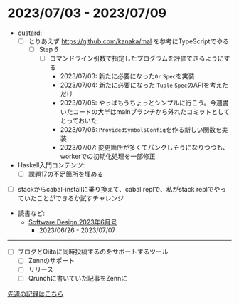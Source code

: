 # 2023/07/03 - 2023/07/09

- custard:
    - [ ] とりあえず <https://github.com/kanaka/mal> を参考にTypeScriptでやる
        - [ ] Step 6
            - [ ] コマンドライン引数で指定したプログラムを評価できるようにする
                - 2023/07/03: 新たに必要になった`Or` `Spec`を実装
                - 2023/07/04: 新たに必要になった `Tuple` `Spec`のAPIを考えただけ
                - 2023/07/05: やっぱもうちょっとシンプルに行こう。今週書いたコードの大半はmainブランチから外れたコミットとしてとっておいた
                - 2023/07/06: `ProvidedSymbolsConfig`を作る新しい関数を実装
                - 2023/07/07: 変更箇所が多くてパンクしそうになりつつも、workerでの初期化処理を一部修正
- Haskell入門コンテンツ:
    - [ ] 課題17の不足箇所を埋める
- [ ] stackからcabal-installに乗り換えて、cabal replで、私がstack replでやっていたことができるか試すチャレンジ
- 読書など:
    - [Software Design 2023年6月号](https://gihyo.jp/magazine/SD/archive/2023/202306)
        - 2023/06/26 - 2023/07/07

------

- [ ] ブログとQiitaに同時投稿するのをサポートするツール
    - [ ] Zennのサポート
    - [ ] リリース
    - [ ] Qrunchに書いていた記事をZennに

[先週の記録はこちら](https://github.com/igrep/daily-commits/blob/83673cf11d67ffd551d60738755355ef30579f66/yesterday.md)
